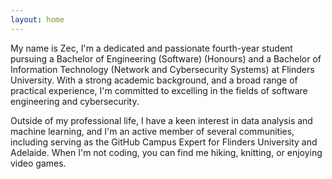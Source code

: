 ```yaml
---
layout: home
---
```

<!-- Content Shown Above Blog Posts -->
My name is Zec, I'm a dedicated and passionate fourth-year student pursuing a Bachelor of Engineering (Software) (Honours) and a Bachelor of Information Technology (Network and Cybersecurity Systems) at Flinders University. With a strong academic background, and a broad range of practical experience, I'm committed to excelling in the fields of software engineering and cybersecurity.

Outside of my professional life, I have a keen interest in data analysis and machine learning, and I'm an active member of several communities, including serving as the GitHub Campus Expert for Flinders University and Adelaide. When I'm not coding, you can find me hiking, knitting, or enjoying video games.